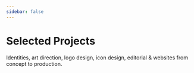 ```yaml
---
sidebar: false
---
```

# Selected Projects

Identities, art direction, logo design, icon design, editorial & websites from concept to production.

<ApiPostList/>

